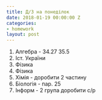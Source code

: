```yaml
---
title: Д/З на понеділок
date: 2018-01-19 00:00:00 Z
categories:
- homework
layout: post
---
```


1.  Алгебра \- 34.27 35.5
2.  Іст. України
3.  Фізика
4.  Фізика
5.  Хімія \- доробити 2 частину
6.  Біологія \- пар. 25
7.  Інформ \- 2 група доробити с/р